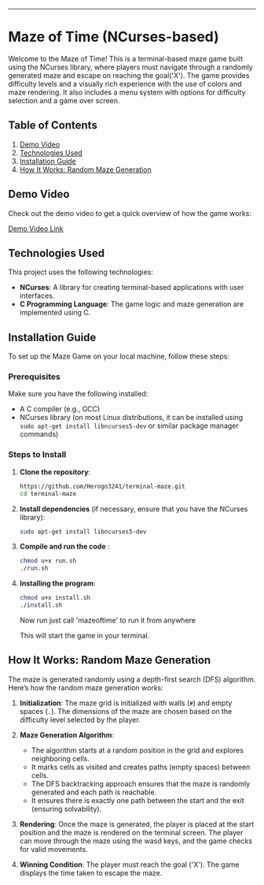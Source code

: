 ---

# Maze of Time (NCurses-based)

Welcome to the Maze of Time! This is a terminal-based maze game built using the NCurses library, where players must navigate through a randomly generated maze and escape on reaching the goal('X'). The game provides difficulty levels and a visually rich experience with the use of colors and maze rendering. It also includes a menu system with options for difficulty selection and a game over screen.

## Table of Contents

1. [Demo Video](#demo-video)
2. [Technologies Used](#technologies-used)
3. [Installation Guide](#installation-guide)
4. [How It Works: Random Maze Generation](#how-it-works-random-maze-generation)


## Demo Video

Check out the demo video to get a quick overview of how the game works:

[Demo Video Link](https://youtu.be/8jnGIHbzm8g)

## Technologies Used

This project uses the following technologies:

- **NCurses**: A library for creating terminal-based applications with user interfaces.
- **C Programming Language**: The game logic and maze generation are implemented using C.


## Installation Guide

To set up the Maze Game on your local machine, follow these steps:

### Prerequisites

Make sure you have the following installed:

- A C compiler (e.g., GCC)
- NCurses library (on most Linux distributions, it can be installed using `sudo apt-get install libncurses5-dev` or similar package manager commands)

### Steps to Install

1. **Clone the repository**:

   ```bash
   https://github.com/Herogo3241/terminal-maze.git
   cd terminal-maze
   ```

2. **Install dependencies** (if necessary, ensure that you have the NCurses library):

   ```bash
   sudo apt-get install libncurses5-dev
   ```

3. **Compile and run the code** :

   ```bash
   chmod u+x run.sh
   ./run.sh
   ```

4. **Installing the program**:
   ```bash
   chmod u+x install.sh
   ./install.sh
   ```
   Now run just call 'mazeoftime' to run it from anywhere



   This will start the game in your terminal.

## How It Works: Random Maze Generation

The maze is generated randomly using a depth-first search (DFS) algorithm. Here’s how the random maze generation works:

1. **Initialization**: The maze grid is initialized with walls (`#`) and empty spaces (`.`). The dimensions of the maze are chosen based on the difficulty level selected by the player.
   
2. **Maze Generation Algorithm**:
   - The algorithm starts at a random position in the grid and explores neighboring cells.
   - It marks cells as visited and creates paths (empty spaces) between cells.
   - The DFS backtracking approach ensures that the maze is randomly generated and each path is reachable.
   - It ensures there is exactly one path between the start and the exit (ensuring solvability).

3. **Rendering**: Once the maze is generated, the player is placed at the start position and the maze is rendered on the terminal screen. The player can move through the maze using the wasd keys, and the game checks for valid movements.

4. **Winning Condition**: The player must reach the goal ('X'). The game displays the time taken to escape the maze.

